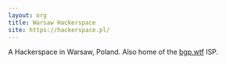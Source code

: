 ```yaml
---
layout: org
title: Warsaw Hackerspace
site: https://hackerspace.pl/
---
```

A Hackerspace in Warsaw, Poland. Also home of the [bgp.wtf](https://bgp.wtf/) ISP.
